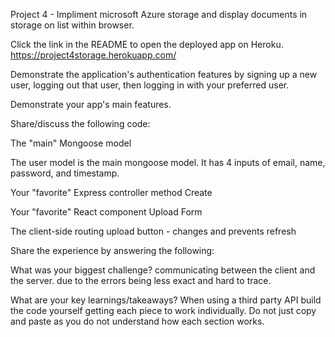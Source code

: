 Project 4 - Impliment microsoft Azure storage and display documents in storage on list within browser.



Click the link in the README to open the deployed app on Heroku.
https://project4storage.herokuapp.com/


Demonstrate the application's authentication features by signing up a new user, logging out that user, then logging in with your preferred user.

Demonstrate your app's main features.

Share/discuss the following code:

The "main" Mongoose model

The user model is the main mongoose model. It has 4 inputs of email, name, password, and timestamp.    

Your "favorite" Express controller method
Create 

Your "favorite" React component
Upload Form


The client-side routing
upload button - changes and prevents refresh 


Share the experience by answering the following:

What was your biggest challenge?
communicating between the client and the server. due to the errors being less exact and hard to trace.

What are your key learnings/takeaways?
When using a third party API build the code yourself getting each piece to work individually. Do not just copy and paste as you do not understand how each section works. 